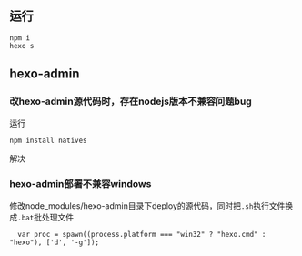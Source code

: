 ## 运行
```
npm i
hexo s
```
## hexo-admin
### 改hexo-admin源代码时，存在nodejs版本不兼容问题bug
运行
```
npm install natives
```
解决
### hexo-admin部署不兼容windows
修改node_modules/hexo-admin目录下deploy的源代码，同时把`.sh`执行文件换成`.bat`批处理文件
```
  var proc = spawn((process.platform === "win32" ? "hexo.cmd" : "hexo"), ['d', '-g']);
```